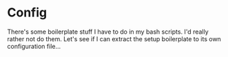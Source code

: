 # Config

There's some boilerplate stuff I have to do in my bash scripts. I'd really
rather not do them. Let's see if I can extract the setup boilerplate to its
own configuration file...
